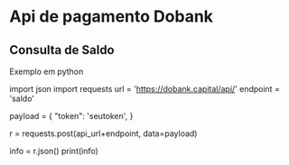 # Api de pagamento Dobank

## Consulta de Saldo

Exemplo em python

  import json
  import requests
  url = 'https://dobank.capital/api/'
  endpoint = 'saldo'
  
  payload = {
    "token": 'seutoken',
  }
  
  r = requests.post(api_url+endpoint, data=payload)
  
  info = r.json()
  print(info)
  

  
